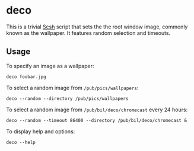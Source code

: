 deco
====

This is a trivial [Scsh](https://scsh.net) script that sets the the root window image, commonly
known as the wallpaper. It features random selection and timeouts.


Usage
-----

To specify an image as a wallpaper:

    deco foobar.jpg

To select a random image from `/pub/pics/wallpapers`:

    deco --random --directory /pub/pics/wallpapers

To select a random image from `/pub/bil/deco/chromecast` every 24 hours:

    deco --random --timeout 86400 --directory /pub/bil/deco/chromecast &

To display help and options:

    deco --help